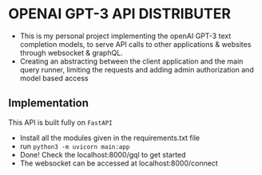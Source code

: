 # OPENAI GPT-3 API DISTRIBUTER
- This is my personal project implementing the openAI GPT-3 text completion models, to serve API calls to other applications & websites through websocket & graphQL.
- Creating an abstracting between the client application and the main query runner, limiting the requests and adding admin authorization and model based access

## Implementation
This API is built fully on `FastAPI`
- Install all the modules given in the requirements.txt file
- run `python3 -m uvicorn main:app`
- Done! Check the localhost:8000/gql to get started
- The websocket can be accessed at localhost:8000/connect